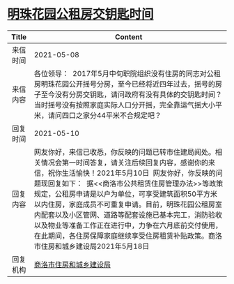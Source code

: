 # <a href="http://www.shangluo.gov.cn/zmhd/ldxxxx.jsp?urltype=leadermail.LeaderMailContentUrl&wbtreeid=1112&leadermailid=7219">明珠花园公租房交钥匙时间</a>
|Title|Content|
|:---:|---|
|来信时间|2021-05-08|
|来信内容|各位领导：  2017年5月中旬职院组织没有住房的同志对公租房明珠花园公开摇号分房，至今已经将近四年过去，摇号的房子至今没有分房交钥匙，请问政府有没有具体的交钥匙时间？当时摇号没有按照家庭实际人口分开摇，完全靠运气摇大小平米，请问四口之家分44平米不合规定吧？|
|回复时间|2021-05-10|
|回复内容|网友你好，来信已收悉，你反映的问题已转市住建局阅处。相关情况会第一时间答复，请关注后续回复内容，感谢你的来信，祝你生活愉快！2021年5月10日  网友你好，你反映的问题现回复如下：  据<<商洛市公共租赁住房管理办法>>等政策规定，公租房申请是以户为单位，可享受建筑面积50平方米以内住房，家庭成员不可重复申请。目前，明珠花园公租房室内配套以及小区管网、道路等配套设施已基本完工，消防验收以及物业等准备工作正在进行中，力争在六月底前交付使用，在此期间，各住房保障家庭继续享受住房租赁补贴政策。商洛市住房和城乡建设局2021年5月18日|
|回复机构|<a href="../../categories/agencies/商洛市住房和城乡建设局.md">商洛市住房和城乡建设局</a>|
